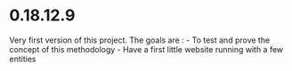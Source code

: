 # 0.18.12.9

Very first version of this project. The goals are :
	- To test and prove the concept of this methodology
	- Have a first little website running with a few entities